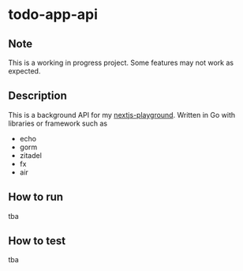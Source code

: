 # todo-app-api

## Note

This is a working in progress project.
Some features may not work as expected.

## Description

This is a background API for my [nextjs-playground](https://github.com/voice0726/nextjs-playground).
Written in Go with libraries or framework such as

- echo
- gorm
- zitadel
- fx
- air

## How to run

tba

## How to test

tba
